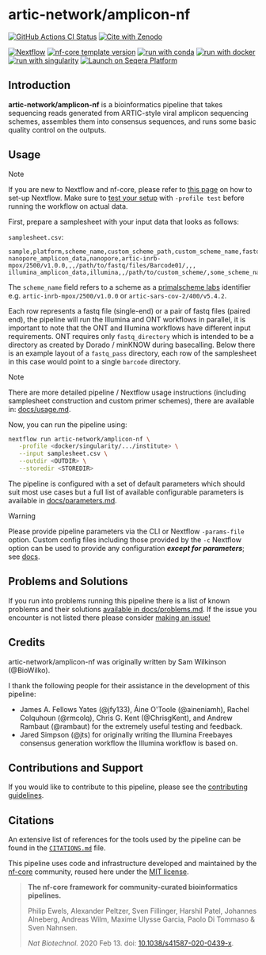 # artic-network/amplicon-nf

[![GitHub Actions CI Status](https://github.com/artic-network/amplicon-nf/actions/workflows/nf-test.yml/badge.svg)](https://github.com/artic-network/amplicon-nf/actions/workflows/nf-test.yml)
[![Cite with Zenodo](http://img.shields.io/badge/DOI-10.5281/zenodo.XXXXXXX-1073c8?labelColor=000000)](https://doi.org/10.5281/zenodo.XXXXXXX)

[![Nextflow](https://img.shields.io/badge/version-%E2%89%A524.04.2-green?style=flat&logo=nextflow&logoColor=white&color=%230DC09D&link=https%3A%2F%2Fnextflow.io)](https://www.nextflow.io/)
[![nf-core template version](https://img.shields.io/badge/nf--core_template-3.3.1-green?style=flat&logo=nfcore&logoColor=white&color=%2324B064&link=https%3A%2F%2Fnf-co.re)](https://github.com/nf-core/tools/releases/tag/3.3.1)
[![run with conda](http://img.shields.io/badge/run%20with-conda-3EB049?labelColor=000000&logo=anaconda)](https://docs.conda.io/en/latest/)
[![run with docker](https://img.shields.io/badge/run%20with-docker-0db7ed?labelColor=000000&logo=docker)](https://www.docker.com/)
[![run with singularity](https://img.shields.io/badge/run%20with-singularity-1d355c.svg?labelColor=000000)](https://sylabs.io/docs/)
[![Launch on Seqera Platform](https://img.shields.io/badge/Launch%20%F0%9F%9A%80-Seqera%20Platform-%234256e7)](https://cloud.seqera.io/launch?pipeline=https://github.com/artic-network/amplicon-nf)

## Introduction

**artic-network/amplicon-nf** is a bioinformatics pipeline that takes sequencing reads generated from ARTIC-style viral amplicon sequencing schemes, assembles them into consensus sequences, and runs some basic quality control on the outputs.

<!-- TODO nf-core:
   Complete this sentence with a 2-3 sentence summary of what types of data the pipeline ingests, a brief overview of the
   major pipeline sections and the types of output it produces. You're giving an overview to someone new
   to nf-core here, in 15-20 seconds. For an example, see https://github.com/nf-core/rnaseq/blob/master/README.md#introduction
-->



<!-- TODO nf-core: Include a figure that guides the user through the major workflow steps. Many nf-core
     workflows use the "tube map" design for that. See https://nf-co.re/docs/guidelines/graphic_design/workflow_diagrams#examples for examples.   -->
<!-- TODO nf-core: Fill in short bullet-pointed list of the default steps in the pipeline -->

## Usage

> [!NOTE]
> If you are new to Nextflow and nf-core, please refer to [this page](https://nf-co.re/docs/usage/installation) on how to set-up Nextflow. Make sure to [test your setup](https://nf-co.re/docs/usage/introduction#how-to-run-a-pipeline) with `-profile test` before running the workflow on actual data.

First, prepare a samplesheet with your input data that looks as follows:

`samplesheet.csv`:

```csv
sample,platform,scheme_name,custom_scheme_path,custom_scheme_name,fastq_directory,fastq_1,fastq_2
nanopore_amplicon_data,nanopore,artic-inrb-mpox/2500/v1.0.0,,,/path/to/fastq/files/Barcode01/,,,
illumina_amplicon_data,illumina,,/path/to/custom_scheme/,some_scheme_name,,/path/to/fastq/files/AEG588A1_S1_L002_R1_001.fastq.gz,/path/to/fastq/files/AEG588A1_S1_L002_R2_001.fastq.gz
```

The `scheme_name` field refers to a scheme as a [primalscheme labs](https://labs.primalscheme.com/) identifier e.g. `artic-inrb-mpox/2500/v1.0.0` or `artic-sars-cov-2/400/v5.4.2`.

Each row represents a fastq file (single-end) or a pair of fastq files (paired end), the pipeline will run the Illumina and ONT workflows in parallel, it is important to note that the ONT and Illumina workflows have different input requirements. ONT requires only `fastq_directory` which is intended to be a directory as created by Dorado / minKNOW during basecalling. Below there is an example layout of a `fastq_pass` directory, each row of the samplesheet in this case would point to a single `barcode` directory.

> [!NOTE]
> There are more detailed pipeline / Nextflow usage instructions (including samplesheet construction and custom primer schemes), there are available in: [docs/usage.md](docs/usage.md).

Now, you can run the pipeline using:

```bash
nextflow run artic-network/amplicon-nf \
   -profile <docker/singularity/.../institute> \
   --input samplesheet.csv \
   --outdir <OUTDIR> \
   --storedir <STOREDIR> 
```

The pipeline is configured with a set of default parameters which should suit most use cases but a full list of available configurable parameters is available in [docs/parameters.md](https://github.com/artic-network/amplicon-nf/blob/main/docs/parameters.md).

> [!WARNING]
> Please provide pipeline parameters via the CLI or Nextflow `-params-file` option. Custom config files including those provided by the `-c` Nextflow option can be used to provide any configuration _**except for parameters**_; see [docs](https://nf-co.re/docs/usage/getting_started/configuration#custom-configuration-files).

## Problems and Solutions

If you run into problems running this pipeline there is a list of known problems and their solutions [available in docs/problems.md](docs/problems.md). If the issue you encounter is not listed there please consider [making an issue!](https://github.com/artic-network/amplicon-nf/issues/new/choose)

## Credits

artic-network/amplicon-nf was originally written by Sam Wilkinson (@BioWilko).

I thank the following people for their assistance in the development of this pipeline:

* James A. Fellows Yates (@jfy133), Áine O'Toole (@aineniamh), Rachel Colquhoun (@rmcolq), Chris G. Kent (@ChrisgKent), and Andrew Rambaut (@rambaut) for the extremely useful testing and feedback.
* Jared Simpson (@jts) for originally writing the Illumina Freebayes consensus generation workflow the Illumina workflow is based on.

## Contributions and Support

If you would like to contribute to this pipeline, please see the [contributing guidelines](.github/CONTRIBUTING.md).

## Citations

<!-- TODO nf-core: Add citation for pipeline after first release. Uncomment lines below and update Zenodo doi and badge at the top of this file. -->
<!-- If you use artic-network/amplicon-nf for your analysis, please cite it using the following doi: [10.5281/zenodo.XXXXXX](https://doi.org/10.5281/zenodo.XXXXXX) -->

An extensive list of references for the tools used by the pipeline can be found in the [`CITATIONS.md`](CITATIONS.md) file.

This pipeline uses code and infrastructure developed and maintained by the [nf-core](https://nf-co.re) community, reused here under the [MIT license](https://github.com/nf-core/tools/blob/main/LICENSE).

> **The nf-core framework for community-curated bioinformatics pipelines.**
>
> Philip Ewels, Alexander Peltzer, Sven Fillinger, Harshil Patel, Johannes Alneberg, Andreas Wilm, Maxime Ulysse Garcia, Paolo Di Tommaso & Sven Nahnsen.
>
> _Nat Biotechnol._ 2020 Feb 13. doi: [10.1038/s41587-020-0439-x](https://dx.doi.org/10.1038/s41587-020-0439-x).

